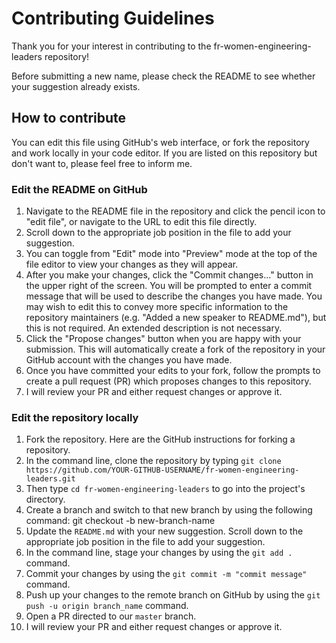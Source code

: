 # Contributing Guidelines
Thank you for your interest in contributing to the fr-women-engineering-leaders repository!

Before submitting a new name, please check the README to see whether your suggestion already exists.

## How to contribute
You can edit this file using GitHub's web interface, or fork the repository and work locally in your code editor.
If you are listed on this repository but don't want to, please feel free to inform me.

### Edit the README on GitHub
1. Navigate to the README file in the repository and click the pencil icon to "edit file", or navigate to the URL to edit this file directly.
2. Scroll down to the appropriate job position in the file to add your suggestion.
3. You can toggle from "Edit" mode into "Preview" mode at the top of the file editor to view your changes as they will appear.
4. After you make your changes, click the "Commit changes..." button in the upper right of the screen. You will be prompted to enter a commit message that will be used to describe the changes you have made. You may wish to edit this to convey more specific information to the repository maintainers (e.g. "Added a new speaker to README.md"), but this is not required. An extended description is not necessary.
5. Click the "Propose changes" button when you are happy with your submission. This will automatically create a fork of the repository in your GitHub account with the changes you have made.
6. Once you have committed your edits to your fork, follow the prompts to create a pull request (PR) which proposes changes to this repository.
7. I will review your PR and either request changes or approve it.
   
### Edit the repository locally
1. Fork the repository. Here are the GitHub instructions for forking a repository.
2. In the command line, clone the repository by typing `git clone https://github.com/YOUR-GITHUB-USERNAME/fr-women-engineering-leaders.git`
3. Then type `cd fr-women-engineering-leaders` to go into the project's directory.
4. Create a branch and switch to that new branch by using the following command: git checkout -b new-branch-name
5. Update the `README.md` with your new suggestion. Scroll down to the appropriate job position in the file to add your suggestion. 
6. In the command line, stage your changes by using the `git add .` command.
7. Commit your changes by using the `git commit -m "commit message"` command.
8. Push up your changes to the remote branch on GitHub by using the `git push -u origin branch_name` command.
9. Open a PR directed to our `master` branch.
10. I will review your PR and either request changes or approve it.
